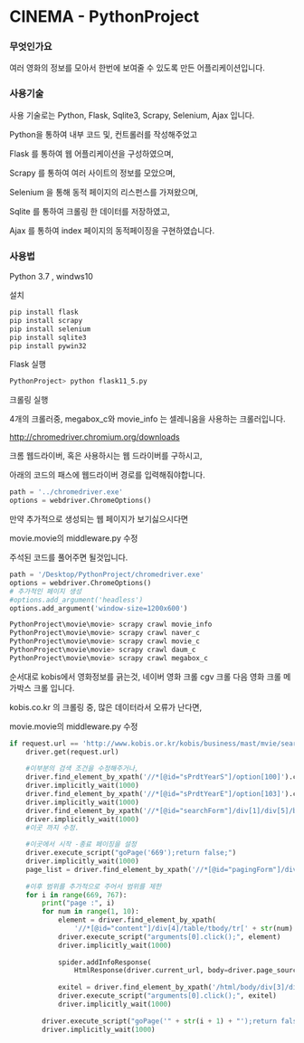 # CINEMA - PythonProject


### 무엇인가요
여러 영화의 정보를 모아서 한번에 보여줄 수 있도록 만든  어플리케이션입니다.

### 사용기술
사용 기술로는 Python, Flask, Sqlite3, Scrapy, Selenium, Ajax 입니다.

Python을 통하여 내부 코드 및, 컨트롤러를 작성해주었고

Flask 를 통하여 웹 어플리케이션을 구성하였으며,

Scrapy 를 통하여 여러 사이트의 정보를 모았으며,

Selenium 을 통해 동적 페이지의 리스펀스를 가져왔으며,

Sqlite 를 통하여 크롤링 한 데이터를 저장하였고,

Ajax 를 통하여 index 페이지의 동적페이징을 구현하였습니다.

### 사용법

Python 3.7 , windws10 


설치
```bash 
pip install flask
pip install scrapy
pip install selenium
pip install sqlite3
pip install pywin32
```

Flask 실행

```bash
PythonProject> python flask11_5.py
```

크롤링 실행

4개의 크롤러중,  megabox_c와 movie_info 는 셀레니움을 사용하는  크롤러입니다.

http://chromedriver.chromium.org/downloads

크롬 웹드라이버, 혹은 사용하시는 웹 드라이버를 구하시고,

아래의 코드의 패스에 웹드라이버 경로를 입력해줘야합니다.
```python
path = '../chromedriver.exe'
options = webdriver.ChromeOptions()
```

만약 추가적으로 생성되는 웹 페이지가 보기싫으시다면

movie.movie의 middleware.py 수정

주석된 코드를 풀어주면 될것입니다.

```python
path = '/Desktop/PythonProject/chromedriver.exe'
options = webdriver.ChromeOptions()
# 추가적인 페이지 생성
#options.add_argument('headless')
options.add_argument('window-size=1200x600')

```


```bash
PythonProject\movie\movie> scrapy crawl movie_info 
PythonProject\movie\movie> scrapy crawl naver_c
PythonProject\movie\movie> scrapy crawl movie_c
PythonProject\movie\movie> scrapy crawl daum_c
PythonProject\movie\movie> scrapy crawl megabox_c
```
순서대로 kobis에서 영화정보를 긁는것,
네이버 영화 크롤
cgv 크롤
다음 영화 크롤
메가박스 크롤 입니다.

kobis.co.kr 의 크롤링 중, 많은 데이터라서 오류가 난다면,

movie.movie의 middleware.py 수정

```python
if request.url == 'http://www.kobis.or.kr/kobis/business/mast/mvie/searchMovieList.do':
    driver.get(request.url)
    
    #이부분의 검색 조건을 수정해주거나,
    driver.find_element_by_xpath('//*[@id="sPrdtYearS"]/option[100]').click()
    driver.implicitly_wait(1000)
    driver.find_element_by_xpath('//*[@id="sPrdtYearE"]/option[103]').click()
    driver.implicitly_wait(1000)
    driver.find_element_by_xpath('//*[@id="searchForm"]/div[1]/div[5]/button[1]').click()
    driver.implicitly_wait(1000)
    #이곳 까지 수정.
    
    #이곳에서 시작 -종료 페이징을 설정
    driver.execute_script("goPage('669');return false;")
    driver.implicitly_wait(1000)
    page_list = driver.find_element_by_xpath('//*[@id="pagingForm"]/div/ul').find_elements_by_tag_name('li')
    
    #이후 범위를 추가적으로 주어서 범위를 제한
    for i in range(669, 767):
        print("page :", i)
        for num in range(1, 10):
            element = driver.find_element_by_xpath(
                '//*[@id="content"]/div[4]/table/tbody/tr[' + str(num) + ']/td[1]/span/a')
            driver.execute_script("arguments[0].click();", element)
            driver.implicitly_wait(1000)
    
            spider.addInfoResponse(
                HtmlResponse(driver.current_url, body=driver.page_source, encoding='utf-8', request=request))
    
            exitel = driver.find_element_by_xpath('/html/body/div[3]/div[1]/div[1]/a[2]/span')
            driver.execute_script("arguments[0].click();", exitel)
            driver.implicitly_wait(1000)
    
        driver.execute_script("goPage('" + str(i + 1) + "');return false;")
        driver.implicitly_wait(1000)

```
